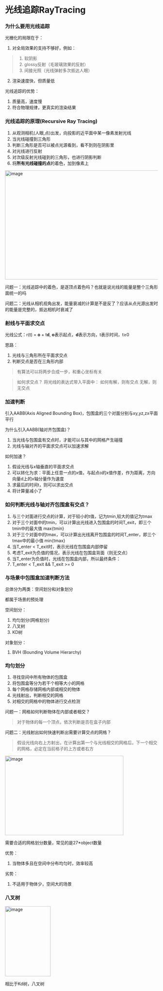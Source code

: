 # 光线追踪RayTracing

### 为什么要用光线追踪

光栅化的局限在于：

1. 对全局效果的支持不够好，例如：

> 1. 软阴影
> 2. glossy反射（毛玻璃效果的反射）
> 3. 间接光照（光线弹射多次抵达人眼）

2. 渲染速度快，但质量低


光线追踪的优势：

1. 质量高，速度慢
2. 符合物理规律，更真实的渲染结果

### 光线追踪的原理(Recursive Ray Tracing)

1. 从观测相机(人眼,点)出发，向投影的近平面中某一像素发射光线
2. 当光线碰撞到三角形
3. 判断三角形是否可以被点光源看到，看不到则在阴影里
4. 对光线进行反射
5. 对次级反射光线碰到的三角形，也进行阴影判断
6. 将**所有光线碰撞的点**的着色，加到像素上


<img width="562" height="360" alt="image" src="https://github.com/user-attachments/assets/357a6601-226f-40f4-aa5e-8873412a5f72" />



问题一：光线追踪中的着色，是逐顶点着色吗？也就是说光线的能量是整个三角形面统一的吗

问题二：光线从相机视角出发，能量衰减的计算是不是反了？应该从点光源出发时的能量是完整的，抵达相机时衰减了


### 射线与平面求交点

光线公式：r(t) = **o** + t**d**, **o**表示起点，**d**表示方向，t表示时间，t≥0

思路：
1. 光线与三角形所在平面求交点
2. 判断交点是否在三角形内部

> 有算法可以将两步合成一步，和重心坐标有关

> 如何求交点？
> 将光线的表达式带入平面中：
> 如何有解，则有交点
> 无解，则无交点

### 加速判断

引入AABB(Axis Aligned Bounding Box)，包围盒的三个对面分别与xy,yz,zx平面平行

为什么引入AABB(轴对⻬包围盒)？

1. 当光线与包围盒有交点时，才能可以与其中的网格产生碰撞
2. 光线与轴对齐的平面求交点可以加速求解

如何加速？
1. 假设光线与x轴垂直的平面求交点
2. 可以转化为求：平面上任意一点的x值，与起点o的x值作差，作为距离，方向向量d上的x轴分量作为速度
3. 求最后的时间t，则可以求出交点
4. 将计算量减小了

### 如何判断光线与轴对齐包围盒有交点？

1. 与三个对面进行交点的计算，对于较小的t值，记为tmin,较大的值记为tmax
2. 对于三个对面中的tmin，可以计算出光线进入包围盒的时间T_exit，即三个tmin中的最大值 max{tmin}
3. 对于三个对面中的tmax，可以计算出光线离开包围盒的时间T_enter，即三个tmax中的最小值 min{tmax}
4. 当T_enter < T_exit时，表示光线在包围盒内部停留
5. 考虑T_exit为负值的情况，表示光线在包围盒背面（则无交点）
6. 当T_enter为负值时，光线在包围盒内部，所以最终条件：
7. T_enter < T_exit && T_exit >= 0


### 与场景中包围盒加速判断方法

总体分为两类：空间划分和对象划分

都属于场景的预处理

空间划分：
1. 均匀划分(网格划分)
2. 八叉树
3. KD树

对象划分：
1. BVH (Bounding Volume Hierarchy)

### 均匀划分

1. 寻找空间中所有物体的包围盒
2. 将包围盒等分为若干个相等大小的网格
3. 每个网格存储网格内部或相交的物体
4. 光线射出，判断相交的网格
5. 对相交的网格中的物体进行交点检测

问题一：网格如何判断物体在内部或者相交？
> 对于物体的每一个顶点，依次判断是否在盒子内部

问题二：光线射出如何快速判断出需要计算交点的网格？
> 假设光线向右上方射出，在计算出第一个与光线相交的网格后，下一个相交的网格，必定在当前格子的上方或者右方

<img width="390" height="262" alt="image" src="https://github.com/user-attachments/assets/2ff9b5b6-7158-4df3-afab-d69d7e968418" />

需要合适的网格划分数量，常见的是27*object数量

优势：
1. 当物体多且在空间中分布均匀时，效率较高

劣势：
1. 不适用于物体少，空间大的场景

### 八叉树

<img width="150" height="231" alt="image" src="https://github.com/user-attachments/assets/e09e6c40-f797-4e89-863a-8d79ca56cfaa" />



相比于Kd树，八叉树


